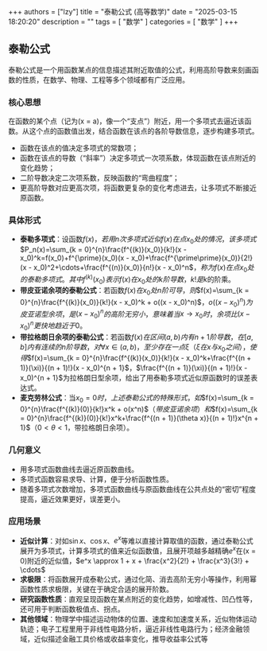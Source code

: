 +++
authors = ["lzy"]
title = "泰勒公式 (高等数学)"
date = "2025-03-15 18:20:20"
description = ""
tags = [
"数学"
]
categories = [
"数学"
]
+++

## 泰勒公式

泰勒公式是一个用函数某点的信息描述其附近取值的公式，利用高阶导数来刻画函数的性质，在数学、物理、工程等多个领域都有广泛应用。

### 核心思想

在函数的某个点（记为\(x = a\)，像一个“支点”）附近，用一个多项式去逼近该函数。从这个点的函数值出发，结合函数在该点的各阶导数信息，逐步构建多项式。

- 函数在该点的值决定多项式的常数项；
- 函数在该点的导数（“斜率”）决定多项式一次项系数，体现函数在该点附近的变化趋势；
- 二阶导数决定二次项系数，反映函数的“弯曲程度”；
- 更高阶导数对应更高次项，将函数更复杂的变化考虑进去，让多项式不断接近原函数。

### 具体形式

- **泰勒多项式**：设函数$f(x)$​$，若用$​$n$​$次多项式近似$​$f(x)$​$在点$​$x_0$​$处的情况，该多项式$​$P_n(x)=\sum_{k = 0}^{n}\frac{f^{(k)}(x_0)}{k!}(x - x_0)^k=f(x_0)+f^{\prime}(x_0)(x - x_0)+\frac{f^{\prime\prime}(x_0)}{2!}(x - x_0)^2+\cdots+\frac{f^{(n)}(x_0)}{n!}(x - x_0)^n$​$，称为$​$f(x)$​$在点$​$x_0$​$处的泰勒多项式。其中$​$f^{(k)}(x_0)$​$表示$​$f(x)$​$在$​$x_0$​$处的$​$k$​$阶导数，$​$k!$​$是$​$k$的阶乘。
- **带皮亚诺余项的泰勒公式**：若函数$f(x)$​$在$​$x_0$​$处$​$n$​$阶可导，则$​$f(x)=\sum_{k = 0}^{n}\frac{f^{(k)}(x_0)}{k!}(x - x_0)^k + o((x - x_0)^n)$​$，$​$o((x - x_0)^n)$​$为皮亚诺型余项，是$​$(x - x_0)^n$​$的高阶无穷小，意味着当$​$x\to x_0$​$时，余项比$​$(x - x_0)^n$​$更快地趋近于$​$0$。
- **带拉格朗日余项的泰勒公式**：若函数$f(x)$​$在区间$​$(a,b)$​$内有$​$n + 1$​$阶导数，在$​$[a,b]$​$内有连续的$​$n$​$阶导数，对$​$\forall x\in(a,b)$​$，至少存在一点$​$\xi$​$（$​$\xi$​$在$​$x$​$与$​$x_0$​$之间），使得$​$f(x)=\sum_{k = 0}^{n}\frac{f^{(k)}(x_0)}{k!}(x - x_0)^k+\frac{f^{(n + 1)}(\xi)}{(n + 1)!}(x - x_0)^{n + 1}$​$，$​$\frac{f^{(n + 1)}(\xi)}{(n + 1)!}(x - x_0)^{n + 1}$为拉格朗日型余项，给出了用泰勒多项式近似原函数时的误差表达式。
- **麦克劳林公式**：当$x_0 = 0$​$时，上述泰勒公式的特殊形式，如$​$f(x)=\sum_{k = 0}^{n}\frac{f^{(k)}(0)}{k!}x^k + o(x^n)$​$（带皮亚诺余项）和$​$f(x)=\sum_{k = 0}^{n}\frac{f^{(k)}(0)}{k!}x^k+\frac{f^{(n + 1)}(\theta x)}{(n + 1)!}x^{n + 1}$​$（$​$0\lt\theta\lt1$，带拉格朗日余项）。

### 几何意义

- 用多项式函数曲线去逼近原函数曲线。
- 多项式函数容易求导、计算，便于分析函数性质。
- 随着多项式次数增加，多项式函数曲线与原函数曲线在公共点处的“密切”程度提高，逼近效果更好，误差更小。

### 应用场景

- **近似计算**：对如$\sin x$、$\cos x$、$e^x$等难以直接计算取值的函数，通过泰勒公式展开为多项式，计算多项式的值来近似函数值，且展开项越多越精确$e^x$​在\(x = 0\)附近的近似值，$e^x \approx 1 + x + \frac{x^2}{2!} + \frac{x^3}{3!} + \cdots$
- **求极限**：将函数展开成泰勒公式，通过化简、消去高阶无穷小等操作，利用幂函数性质求极限，关键在于确定合适的展开阶数。
- **研究函数性质**：直观呈现函数在某点附近的变化趋势，如增减性、凹凸性等，还可用于判断函数极值点、拐点。
- **其他领域**：物理学中描述运动物体的位置、速度和加速度关系，近似物体运动轨迹；电子工程里用于非线性电路分析，逼近非线性电路行为；经济金融领域，近似描述金融工具价格或收益率变化，推导收益率公式等
